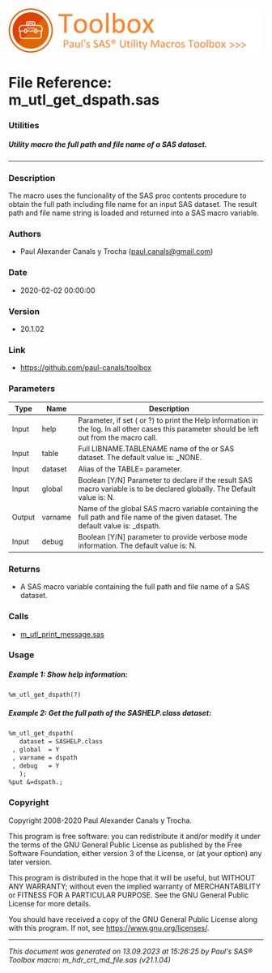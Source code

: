 ![../../misc/images/doc_banner.png](../../misc/images/doc_banner.png)
# 
# File Reference: m_utl_get_dspath.sas

### Utilities

##### Utility macro the full path and file name of a SAS dataset.

***

### Description
The macro uses the funcionality of the SAS proc contents procedure to obtain the full path including file name for an input SAS dataset. The result path and file name string is loaded and returned into a SAS macro variable.

### Authors
* Paul Alexander Canals y Trocha (paul.canals@gmail.com)

### Date
* 2020-02-02 00:00:00

### Version
* 20.1.02

### Link
* https://github.com/paul-canals/toolbox

### Parameters
| Type | Name | Description |
| ---- | ---- | ----------- |
| Input | help | Parameter, if set ( or ?) to print the Help information in the log. In all other cases this parameter should be left out from the macro call. |
| Input | table | Full LIBNAME.TABLENAME name of the or SAS dataset. The default value is: _NONE. |
| Input | dataset | Alias of the TABLE= parameter. |
| Input | global | Boolean [Y/N] Parameter to declare if the result SAS macro variable is to be declared globally. The Default value is: N. |
| Output | varname | Name of the global SAS macro variable containing the full path and file name of the given dataset. The default value is: _dspath. |
| Input | debug | Boolean [Y/N] parameter to provide verbose mode information. The default value is: N. |

### Returns
* A SAS macro variable containing the full path and file name of a SAS dataset.

### Calls
* [m_utl_print_message.sas](m_utl_print_message.md)

### Usage

##### Example 1: Show help information:
```sas
%m_utl_get_dspath(?)
```

##### Example 2: Get the full path of the SASHELP.class dataset:
```sas
%m_utl_get_dspath(
   dataset = SASHELP.class
 , global  = Y
 , varname = dspath
 , debug   = Y
   );
%put &=dspath.;
```

### Copyright
Copyright 2008-2020 Paul Alexander Canals y Trocha. 
 
This program is free software: you can redistribute it and/or modify 
it under the terms of the GNU General Public License as published by 
the Free Software Foundation, either version 3 of the License, or 
(at your option) any later version. 
 
This program is distributed in the hope that it will be useful, 
but WITHOUT ANY WARRANTY; without even the implied warranty of 
MERCHANTABILITY or FITNESS FOR A PARTICULAR PURPOSE. See the 
GNU General Public License for more details. 
 
You should have received a copy of the GNU General Public License 
along with this program. If not, see <https://www.gnu.org/licenses/>. 


***
*This document was generated on 13.09.2023 at 15:26:25  by Paul's SAS&reg; Toolbox macro: m_hdr_crt_md_file.sas (v21.1.04)*
